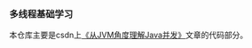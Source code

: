 ### 多线程基础学习
本仓库主要是csdn上[《从JVM角度理解Java并发》](https://blog.csdn.net/Yungang_Young/article/details/125189513?spm=1001.2014.3001.5501)文章的代码部分。